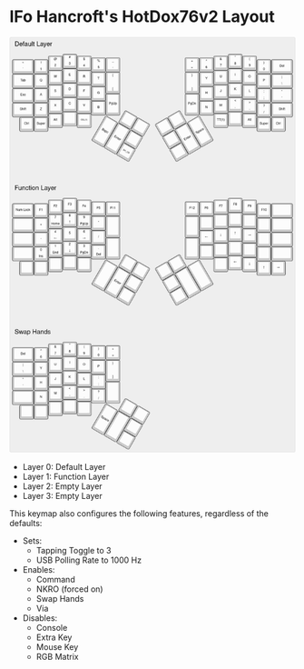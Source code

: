 # IFo Hancroft's HotDox76v2 Layout

![IFo Hancroft's HotDox76v2 Layout Image](keymap.png "IFo Hancroft's HotDox76v2 Layout")

- Layer 0: Default Layer
- Layer 1: Function Layer
- Layer 2: Empty Layer
- Layer 3: Empty Layer

This keymap also configures the following features, regardless of the defaults:

- Sets:
    - Tapping Toggle to 3
    - USB Polling Rate to 1000 Hz
- Enables:
    - Command
    - NKRO (forced on)
    - Swap Hands
    - Via
- Disables:
    - Console
    - Extra Key
    - Mouse Key
    - RGB Matrix
